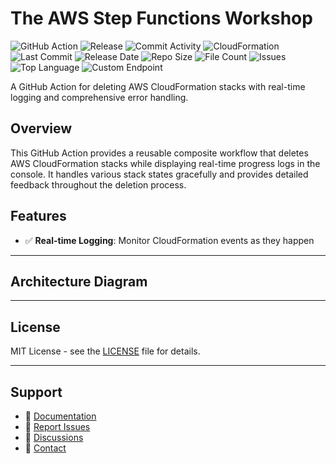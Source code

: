 # The AWS Step Functions Workshop

![GitHub Action](https://img.shields.io/badge/GitHub-Action-blue?logo=github)&nbsp;![Release](https://github.com/subhamay-bhattacharyya/1303-step-function-cft/actions/workflows/release.yaml/badge.svg)&nbsp;![Commit Activity](https://img.shields.io/github/commit-activity/t/subhamay-bhattacharyya/1303-step-function-cft)&nbsp;![CloudFormation](https://img.shields.io/badge/AWS-CloudFormation-orange?logo=amazonaws)&nbsp;![Last Commit](https://img.shields.io/github/last-commit/subhamay-bhattacharyya/1303-step-function-cft)&nbsp;![Release Date](https://img.shields.io/github/release-date/subhamay-bhattacharyya/1303-step-function-cft)&nbsp;![Repo Size](https://img.shields.io/github/repo-size/subhamay-bhattacharyya/1303-step-function-cft)&nbsp;![File Count](https://img.shields.io/github/directory-file-count/subhamay-bhattacharyya/1303-step-function-cft)&nbsp;![Issues](https://img.shields.io/github/issues/subhamay-bhattacharyya/1303-step-function-cft)&nbsp;![Top Language](https://img.shields.io/github/languages/top/subhamay-bhattacharyya/1303-step-function-cft)&nbsp;![Custom Endpoint](https://img.shields.io/endpoint?url=https://gist.githubusercontent.com/bsubhamay/d25086e1236df4d6c7f9eee510ac8269/raw/1303-step-function-cft.json?)


A GitHub Action for deleting AWS CloudFormation stacks with real-time logging and comprehensive error handling.

## Overview

This GitHub Action provides a reusable composite workflow that deletes AWS CloudFormation stacks while displaying real-time progress logs in the console. It handles various stack states gracefully and provides detailed feedback throughout the deletion process.

## Features

- ✅ **Real-time Logging**: Monitor CloudFormation events as they happen

---

## Architecture Diagram


---

## License

MIT License - see the [LICENSE](LICENSE) file for details.

---

## Support

- 📖 [Documentation](https://github.com/subhamay-bhattacharyya/1303-step-function-cft/wiki)
- 🐛 [Report Issues](https://github.com/subhamay-bhattacharyya/1303-step-function-cft/issues)
- 💬 [Discussions](https://github.com/subhamay-bhattacharyya/1303-step-function-cft/discussions)
- 📧 [Contact](mailto:support@subhamay.aws@gmail.com)